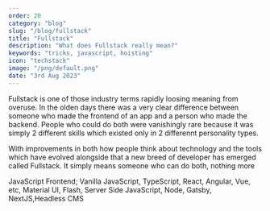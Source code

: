 ```yaml
---
order: 20
category: "blog"
slug: "/blog/fullstack"
title: "Fullstack"
description: "What does Fullstack really mean?"
keywords: "tricks, javascript, hoisting"
icon: "techstack"
image: "/png/default.png"
date: "3rd Aug 2023"
---
```

Fullstack is one of those industry terms rapidly loosing meaning from overuse. In the olden days there was a very clear difference between someone who made the frontend of an app and a person who made the backend. People who could do both were vanishingly rare because it was simply 2 different skills which existed only in 2 differennt personality types. 

With improvements in both how people think about technology and the tools which have evolved alongside that a new breed of developer has emerged called Fullstack. It simply means someone who can do both, nothing more

JavaScript Frontend; Vanilla JavaScript, TypeScript, React, Angular, Vue, etc, Material UI, Flash, Server Side JavaScript, Node, Gatsby, NextJS,Headless CMS